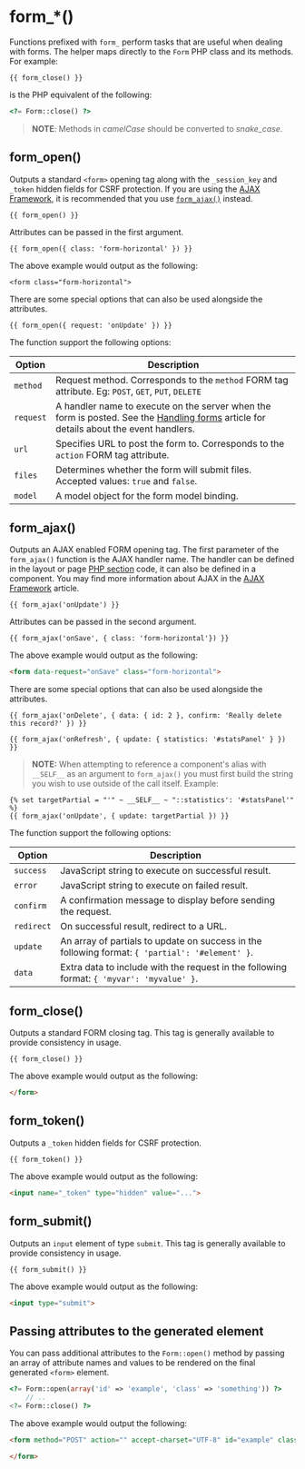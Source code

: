 # form_*()

Functions prefixed with `form_` perform tasks that are useful when dealing with forms. The helper maps directly to the `Form` PHP class and its methods. For example:

```twig
{{ form_close() }}
```

is the PHP equivalent of the following:

```php
<?= Form::close() ?>
```

> **NOTE**: Methods in *camelCase* should be converted to *snake_case*.

## form_open()

Outputs a standard `<form>` opening tag along with the `_session_key` and `_token` hidden fields for CSRF protection. If you are using the [AJAX Framework](../../docs/ajax/introduction), it is recommended that you use [`form_ajax()`](#formajax) instead.

```twig
{{ form_open() }}
```

Attributes can be passed in the first argument.

```twig
{{ form_open({ class: 'form-horizontal' }) }}
```

The above example would output as the following:

```twig
<form class="form-horizontal">
```

There are some special options that can also be used alongside the attributes.

```twig
{{ form_open({ request: 'onUpdate' }) }}
```

The function support the following options:

Option | Description
------------- | -------------
`method` | Request method. Corresponds to the `method` FORM tag attribute. Eg: `POST`, `GET`, `PUT`, `DELETE`
`request` | A handler name to execute on the server when the form is posted. See the [Handling forms](../../docs/cms/pages#handling-forms) article for details about the event handlers.
`url` | Specifies URL to post the form to. Corresponds to the `action` FORM tag attribute.
`files` | Determines whether the form will submit files. Accepted values: `true` and `false`.
`model` | A model object for the form model binding.

## form_ajax()

Outputs an AJAX enabled FORM opening tag. The first parameter of the `form_ajax()` function is the AJAX handler name. The handler can be defined in the layout or page [PHP section](../../docs/cms/themes#php-code-section) code, it can also be defined in a component. You may find more information about AJAX in the [AJAX Framework](../../docs/ajax/introduction) article.

```twig
{{ form_ajax('onUpdate') }}
```

Attributes can be passed in the second argument.

```twig
{{ form_ajax('onSave', { class: 'form-horizontal'}) }}
```

The above example would output as the following:

```html
<form data-request="onSave" class="form-horizontal">
```

There are some special options that can also be used alongside the attributes.

```twig
{{ form_ajax('onDelete', { data: { id: 2 }, confirm: 'Really delete this record?' }) }}

{{ form_ajax('onRefresh', { update: { statistics: '#statsPanel' } }) }}
```

> **NOTE:** When attempting to reference a component's alias with `__SELF__` as an argument to `form_ajax()` you must first build the string you wish to use outside of the call itself. Example:

```twig
{% set targetPartial = "'" ~ __SELF__ ~ "::statistics': '#statsPanel'" %}
{{ form_ajax('onUpdate', { update: targetPartial }) }}
```

The function support the following options:

Option | Description
------------- | -------------
`success` | JavaScript string to execute on successful result.
`error` | JavaScript string to execute on failed result.
`confirm` | A confirmation message to display before sending the request.
`redirect` | On successful result, redirect to a URL.
`update` | An array of partials to update on success in the following format: `{ 'partial': '#element' }`.
`data` | Extra data to include with the request in the following format: `{ 'myvar': 'myvalue' }`.

## form_close()

Outputs a standard FORM closing tag. This tag is generally available to provide consistency in usage.

```twig
{{ form_close() }}
```

The above example would output as the following:

```html
</form>
```

## form_token()

Outputs a `_token` hidden fields for CSRF protection.

```twig
{{ form_token() }}
```

The above example would output as the following:

```html
<input name="_token" type="hidden" value="...">
```

## form_submit()

Outputs an `input` element of type `submit`. This tag is generally available to provide consistency in usage.

```twig
{{ form_submit() }}
```

The above example would output as the following:

```html
<input type="submit">
```

## Passing attributes to the generated element

You can pass additional attributes to the `Form::open()` method by passing an array of attribute names and values to be rendered on the final generated `<form>` element.

```php
<?= Form::open(array('id' => 'example', 'class' => 'something')) ?>
    // ..
<?= Form::close() ?>
```

The above example would output the following:

```html
<form method="POST" action="" accept-charset="UTF-8" id="example" class="something">

</form>
```
